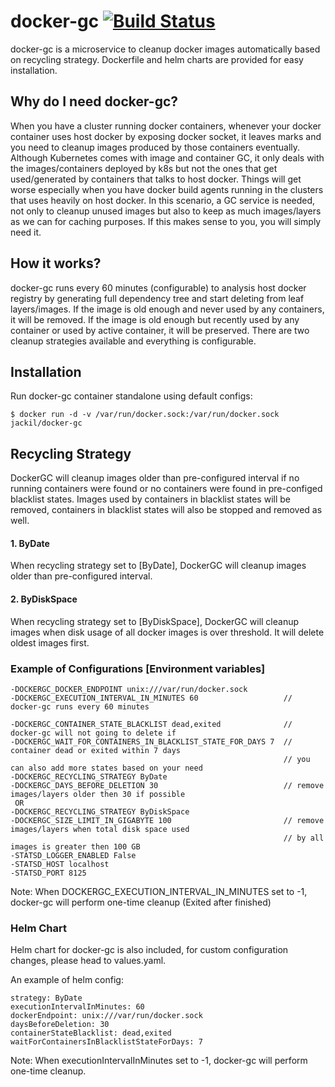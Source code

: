 # docker-gc [![Build Status](https://travis-ci.org/JasonStein/docker-gc.svg?branch=master)](https://travis-ci.org/JasonStein/docker-gc)

docker-gc is a microservice to cleanup docker images automatically based on recycling strategy. Dockerfile and helm charts are provided for easy installation.

## Why do I need docker-gc?
When you have a cluster running docker containers, whenever your docker container uses host docker by exposing docker socket, it leaves marks and you need to cleanup images produced by those containers eventually. Although Kubernetes comes with image and container GC, it only deals with the images/containers deployed by k8s but not the ones that get used/generated by containers that talks to host docker. Things will get worse especially when you have docker build agents running in the clusters that uses heavily on host docker. In this scenario, a GC service is needed, not only to cleanup unused images but also to keep as much images/layers as we can for caching purposes. If this makes sense to you, you will simply need it.

## How it works?
docker-gc runs every 60 minutes (configurable) to analysis host docker registry by generating full dependency tree and start deleting from leaf layers/images. If the image is old enough and never used by any containers, it will be removed. If the image is old enough but recently used by any container or used by active container, it will be preserved. There are two cleanup strategies available and everything is configurable. 

## Installation

Run docker-gc container standalone using default configs:
```
$ docker run -d -v /var/run/docker.sock:/var/run/docker.sock jackil/docker-gc
```

## Recycling Strategy
DockerGC will cleanup images older than pre-configured interval if no running containers were found or no containers were found in pre-configed blacklist states. Images used by containers in blacklist states will be removed, containers in blacklist states will also be stopped and removed as well.
    
#### 1. ByDate
When recycling strategy set to [ByDate], DockerGC will cleanup images older than pre-configured interval.
    
#### 2. ByDiskSpace
When recycling strategy set to [ByDiskSpace], DockerGC will cleanup images when disk usage of all docker images is over threshold. It will delete oldest images first.


### Example of Configurations [Environment variables]

    -DOCKERGC_DOCKER_ENDPOINT unix:///var/run/docker.sock
    -DOCKERGC_EXECUTION_INTERVAL_IN_MINUTES 60                   // docker-gc runs every 60 minutes

    -DOCKERGC_CONTAINER_STATE_BLACKLIST dead,exited              // docker-gc will not going to delete if
    -DOCKERGC_WAIT_FOR_CONTAINERS_IN_BLACKLIST_STATE_FOR_DAYS 7  // container dead or exited within 7 days
                                                                 // you can also add more states based on your need
    -DOCKERGC_RECYCLING_STRATEGY ByDate
    -DOCKERGC_DAYS_BEFORE_DELETION 30                            // remove images/layers older then 30 if possible
     OR
    -DOCKERGC_RECYCLING_STRATEGY ByDiskSpace
    -DOCKERGC_SIZE_LIMIT_IN_GIGABYTE 100                         // remove images/layers when total disk space used
                                                                 // by all images is greater then 100 GB
    -STATSD_LOGGER_ENABLED False                                
    -STATSD_HOST localhost
    -STATSD_PORT 8125

Note: When DOCKERGC_EXECUTION_INTERVAL_IN_MINUTES set to -1, docker-gc will perform one-time cleanup (Exited after finished)


### Helm Chart
Helm chart for docker-gc is also included, for custom configuration changes, please head to values.yaml.

An example of helm config:

    strategy: ByDate
    executionIntervalInMinutes: 60
    dockerEndpoint: unix:///var/run/docker.sock
    daysBeforeDeletion: 30
    containerStateBlacklist: dead,exited
    waitForContainersInBlacklistStateForDays: 7
    
Note: When executionIntervalInMinutes set to -1, docker-gc will perform one-time cleanup.
